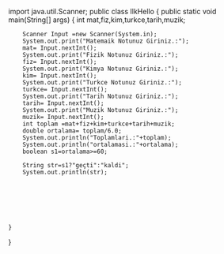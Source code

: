
import java.util.Scanner;
public class IlkHello {
    public static void main(String[] args) {
        int mat,fiz,kim,turkce,tarih,muzik;



        Scanner Input =new Scanner(System.in);
        System.out.print("Matemaik Notunuz Giriniz.:");
        mat= Input.nextInt();
        System.out.print("Fizik Notunuz Giriniz.:");
        fiz= Input.nextInt();
        System.out.print("Kimya Notunuz Giriniz.:");
        kim= Input.nextInt();
        System.out.print("Turkce Notunuz Giriniz.:");
        turkce= Input.nextInt();
        System.out.print("Tarih Notunuz Giriniz.:");
        tarih= Input.nextInt();
        System.out.print("Muzik Notunuz Giriniz.:");
        muzik= Input.nextInt();
        int toplam =mat+fiz+kim+turkce+tarih+muzik;
        double ortalama= toplam/6.0;
        System.out.println("Toplamlari.:"+toplam);
        System.out.println("ortalamasi.:"+ortalama);
        boolean s1=ortalama>=60;

        String str=s1?"geçti":"kaldi";
        System.out.println(str);







    }
}
